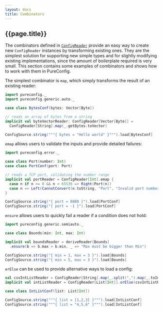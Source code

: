 ```yaml
---
layout: docs
title: Combinators
---
```


## {{page.title}}

The combinators defined in
[`ConfigReader`](https://www.javadoc.io/page/com.github.pureconfig/pureconfig-core_2.12/latest/pureconfig/ConfigReader.html)
provide an easy way to create new `ConfigReader` instances by transforming existing ones. They are the simplest solution
for supporting new simple types and for slightly modifying existing implementations, since the amount of boilerplate
required is very small. This section contains some examples of combinators and shows how to work with them in
PureConfig.

The simplest combinator is `map`, which simply transforms the result of an existing reader:

```scala mdoc:silent
import pureconfig._
import pureconfig.generic.auto._

case class BytesConf(bytes: Vector[Byte])

// reads an array of bytes from a string
implicit val byteVectorReader: ConfigReader[Vector[Byte]] =
  ConfigReader[String].map(_.getBytes.toVector)
```

```scala mdoc
ConfigSource.string("""{ bytes = "Hello world" }""").load[BytesConf]
```

`emap` allows users to validate the inputs and provide detailed failures:

```scala mdoc:silent
import pureconfig.error._

case class Port(number: Int)
case class PortConf(port: Port)

// reads a TCP port, validating the number range
implicit val portReader = ConfigReader[Int].emap {
  case n if n >= 0 && n < 65536 => Right(Port(n))
  case n => Left(CannotConvert(n.toString, "Port", "Invalid port number"))
}
```

```scala mdoc
ConfigSource.string("{ port = 8080 }").load[PortConf]
ConfigSource.string("{ port = -1 }").load[PortConf]
```

`ensure` allows users to quickly fail a reader if a condition does not hold:

```scala mdoc:silent
import pureconfig.generic.semiauto._

case class Bounds(min: Int, max: Int)

implicit val boundsReader = deriveReader[Bounds]
  .ensure(b => b.max > b.min, _ => "Max must be bigger than Min")
```

```scala mdoc
ConfigSource.string("{ min = 1, max = 3 }").load[Bounds]
ConfigSource.string("{ min = 5, max = 3 }").load[Bounds]
```

`orElse` can be used to provide alternative ways to load a config:

```scala mdoc:silent
val csvIntListReader = ConfigReader[String].map(_.split(",").map(_.toInt).toList)
implicit val intListReader = ConfigReader[List[Int]].orElse(csvIntListReader)

case class IntListConf(list: List[Int])
```

```scala mdoc
ConfigSource.string("""{ list = [1,2,3] }""").load[IntListConf]
ConfigSource.string("""{ list = "4,5,6" }""").load[IntListConf]
```
